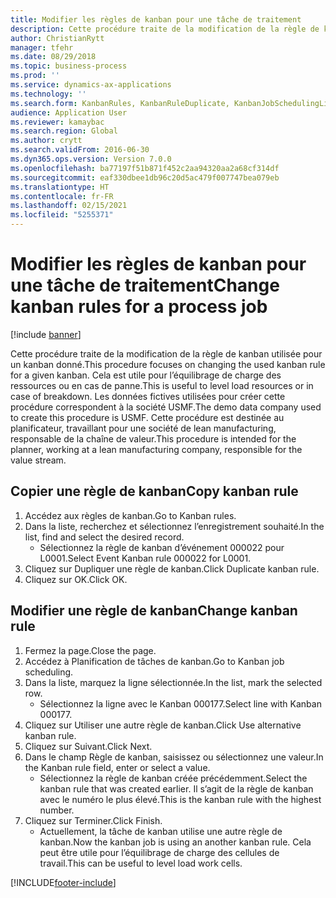 ```yaml
---
title: Modifier les règles de kanban pour une tâche de traitement
description: Cette procédure traite de la modification de la règle de kanban utilisée pour un kanban donné.
author: ChristianRytt
manager: tfehr
ms.date: 08/29/2018
ms.topic: business-process
ms.prod: ''
ms.service: dynamics-ax-applications
ms.technology: ''
ms.search.form: KanbanRules, KanbanRuleDuplicate, KanbanJobSchedulingListPage, LeanRuleReassignmentWizard, KanbanReassignRuleLookup
audience: Application User
ms.reviewer: kamaybac
ms.search.region: Global
ms.author: crytt
ms.search.validFrom: 2016-06-30
ms.dyn365.ops.version: Version 7.0.0
ms.openlocfilehash: ba77197f51b871f452c2aa94320aa2a68cf314df
ms.sourcegitcommit: eaf330dbee1db96c20d5ac479f007747bea079eb
ms.translationtype: HT
ms.contentlocale: fr-FR
ms.lasthandoff: 02/15/2021
ms.locfileid: "5255371"
---
```

# <a name="change-kanban-rules-for-a-process-job"></a><span data-ttu-id="40d7d-103">Modifier les règles de kanban pour une tâche de traitement</span><span class="sxs-lookup"><span data-stu-id="40d7d-103">Change kanban rules for a process job</span></span>

[!include [banner](../../includes/banner.md)]

<span data-ttu-id="40d7d-104">Cette procédure traite de la modification de la règle de kanban utilisée pour un kanban donné.</span><span class="sxs-lookup"><span data-stu-id="40d7d-104">This procedure focuses on changing the used kanban rule for a given kanban.</span></span> <span data-ttu-id="40d7d-105">Cela est utile pour l’équilibrage de charge des ressources ou en cas de panne.</span><span class="sxs-lookup"><span data-stu-id="40d7d-105">This is useful to level load resources or in case of breakdown.</span></span> <span data-ttu-id="40d7d-106">Les données fictives utilisées pour créer cette procédure correspondent à la société USMF.</span><span class="sxs-lookup"><span data-stu-id="40d7d-106">The demo data company used to create this procedure is USMF.</span></span> <span data-ttu-id="40d7d-107">Cette procédure est destinée au planificateur, travaillant pour une société de lean manufacturing, responsable de la chaîne de valeur.</span><span class="sxs-lookup"><span data-stu-id="40d7d-107">This procedure is intended for the planner, working at a lean manufacturing company, responsible for the value stream.</span></span>


## <a name="copy-kanban-rule"></a><span data-ttu-id="40d7d-108">Copier une règle de kanban</span><span class="sxs-lookup"><span data-stu-id="40d7d-108">Copy kanban rule</span></span>
1. <span data-ttu-id="40d7d-109">Accédez aux règles de kanban.</span><span class="sxs-lookup"><span data-stu-id="40d7d-109">Go to Kanban rules.</span></span>
2. <span data-ttu-id="40d7d-110">Dans la liste, recherchez et sélectionnez l’enregistrement souhaité.</span><span class="sxs-lookup"><span data-stu-id="40d7d-110">In the list, find and select the desired record.</span></span>
    * <span data-ttu-id="40d7d-111">Sélectionnez la règle de kanban d’événement 000022 pour L0001.</span><span class="sxs-lookup"><span data-stu-id="40d7d-111">Select Event Kanban rule 000022 for L0001.</span></span>  
3. <span data-ttu-id="40d7d-112">Cliquez sur Dupliquer une règle de kanban.</span><span class="sxs-lookup"><span data-stu-id="40d7d-112">Click Duplicate kanban rule.</span></span>
4. <span data-ttu-id="40d7d-113">Cliquez sur OK.</span><span class="sxs-lookup"><span data-stu-id="40d7d-113">Click OK.</span></span>

## <a name="change-kanban-rule"></a><span data-ttu-id="40d7d-114">Modifier une règle de kanban</span><span class="sxs-lookup"><span data-stu-id="40d7d-114">Change kanban rule</span></span>
1. <span data-ttu-id="40d7d-115">Fermez la page.</span><span class="sxs-lookup"><span data-stu-id="40d7d-115">Close the page.</span></span>
2. <span data-ttu-id="40d7d-116">Accédez à Planification de tâches de kanban.</span><span class="sxs-lookup"><span data-stu-id="40d7d-116">Go to Kanban job scheduling.</span></span>
3. <span data-ttu-id="40d7d-117">Dans la liste, marquez la ligne sélectionnée.</span><span class="sxs-lookup"><span data-stu-id="40d7d-117">In the list, mark the selected row.</span></span>
    * <span data-ttu-id="40d7d-118">Sélectionnez la ligne avec le Kanban 000177.</span><span class="sxs-lookup"><span data-stu-id="40d7d-118">Select line with Kanban 000177.</span></span>  
4. <span data-ttu-id="40d7d-119">Cliquez sur Utiliser une autre règle de kanban.</span><span class="sxs-lookup"><span data-stu-id="40d7d-119">Click Use alternative kanban rule.</span></span>
5. <span data-ttu-id="40d7d-120">Cliquez sur Suivant.</span><span class="sxs-lookup"><span data-stu-id="40d7d-120">Click Next.</span></span>
6. <span data-ttu-id="40d7d-121">Dans le champ Règle de kanban, saisissez ou sélectionnez une valeur.</span><span class="sxs-lookup"><span data-stu-id="40d7d-121">In the Kanban rule field, enter or select a value.</span></span>
    * <span data-ttu-id="40d7d-122">Sélectionnez la règle de kanban créée précédemment.</span><span class="sxs-lookup"><span data-stu-id="40d7d-122">Select the kanban rule that was created earlier.</span></span> <span data-ttu-id="40d7d-123">Il s’agit de la règle de kanban avec le numéro le plus élevé.</span><span class="sxs-lookup"><span data-stu-id="40d7d-123">This is the kanban rule with the highest number.</span></span>  
7. <span data-ttu-id="40d7d-124">Cliquez sur Terminer.</span><span class="sxs-lookup"><span data-stu-id="40d7d-124">Click Finish.</span></span>
    * <span data-ttu-id="40d7d-125">Actuellement, la tâche de kanban utilise une autre règle de kanban.</span><span class="sxs-lookup"><span data-stu-id="40d7d-125">Now the kanban job is using an another kanban rule.</span></span> <span data-ttu-id="40d7d-126">Cela peut être utile pour l’équilibrage de charge des cellules de travail.</span><span class="sxs-lookup"><span data-stu-id="40d7d-126">This can be useful to level load work cells.</span></span>  



[!INCLUDE[footer-include](../../../includes/footer-banner.md)]